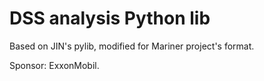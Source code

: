 # DSS analysis Python lib

Based on JIN's pylib, modified for Mariner project's format.

Sponsor: ExxonMobil. 
